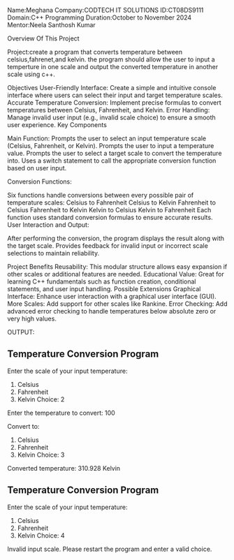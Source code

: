 Name:Meghana
Company:CODTECH IT SOLUTIONS
ID:CT08DS9111
Domain:C++ Programming
Duration:October to November 2024
Mentor:Neela Santhosh Kumar


Overview Of This Project

Project:create a program that converts temperature between celsius,fahrenet,and kelvin.
        the program should allow the user to input a temperture in one scale and output 
        the converted temperature in another scale using c++.


Objectives
User-Friendly Interface: Create a simple and intuitive console interface where users can select their input and target temperature scales.
Accurate Temperature Conversion: Implement precise formulas to convert temperatures between Celsius, Fahrenheit, and Kelvin.
Error Handling: Manage invalid user input (e.g., invalid scale choice) to ensure a smooth user experience.
Key Components

Main Function:
Prompts the user to select an input temperature scale (Celsius, Fahrenheit, or Kelvin).
Prompts the user to input a temperature value.
Prompts the user to select a target scale to convert the temperature into.
Uses a switch statement to call the appropriate conversion function based on user input.

Conversion Functions:

Six functions handle conversions between every possible pair of temperature scales:
Celsius to Fahrenheit
Celsius to Kelvin
Fahrenheit to Celsius
Fahrenheit to Kelvin
Kelvin to Celsius
Kelvin to Fahrenheit
Each function uses standard conversion formulas to ensure accurate results.
User Interaction and Output:

After performing the conversion, the program displays the result along with the target scale.
Provides feedback for invalid input or incorrect scale selections to maintain reliability.

Project Benefits
Reusability: This modular structure allows easy expansion if other scales or additional features are needed.
Educational Value: Great for learning C++ fundamentals such as function creation, conditional statements, and user input handling.
Possible Extensions
Graphical Interface: Enhance user interaction with a graphical user interface (GUI).
More Scales: Add support for other scales like Rankine.
Error Checking: Add advanced error checking to handle temperatures below absolute zero or very high values.

OUTPUT:

Temperature Conversion Program
----------------------------------
Enter the scale of your input temperature:
1. Celsius
2. Fahrenheit
3. Kelvin
Choice: 2

Enter the temperature to convert: 100

Convert to:
1. Celsius
2. Fahrenheit
3. Kelvin
Choice: 3

Converted temperature: 310.928 Kelvin

Temperature Conversion Program
----------------------------------
Enter the scale of your input temperature:
1. Celsius
2. Fahrenheit
3. Kelvin
Choice: 4

Invalid input scale. Please restart the program and enter a valid choice.

